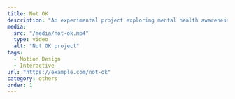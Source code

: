 ```yaml
---
title: Not OK
description: "An experimental project exploring mental health awareness through interactive design and motion graphics. The project aims to create conversations around emotional well-being using empathetic and accessible visual language."
media:
  src: "/media/not-ok.mp4"
  type: video
  alt: "Not OK project"
tags:
  - Motion Design
  - Interactive
url: "https://example.com/not-ok"
category: others
order: 1
---
```

